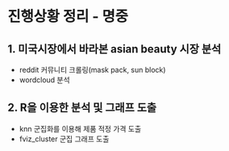 # 진행상황 정리 - 명중

## 1. 미국시장에서 바라본 asian beauty 시장 분석
- reddit 커뮤니티 크롤링(mask pack, sun block) 
- wordcloud 분석
## 2. R을 이용한 분석 및 그래프 도출
- knn 군집화를 이용해 제품 적정 가격 도출
- fviz_cluster 군집 그래프 도출
